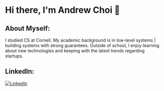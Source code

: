 # Hi there, I'm Andrew Choi 👋

## About Myself:

I studied CS at Cornell. My academic background is in low-level systems | building systems with strong guarantees. Outside of school, I enjoy learning about new technologies and keeping with the latest trends regarding startups.


## LinkedIn:

[![LinkedIn](https://img.shields.io/badge/LinkedIn-0077B5?style=flat-square&logo=linkedin&logoColor=white)](https://www.linkedin.com/in/andrewshchoi/)



